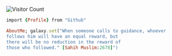 ![Visitor Count](https://profile-counter.glitch.me/eraggoshih/count.svg)
```ruby
import {Profile} from "Github"

AboutMe; galaxy.set("When someone calls to guidance, whoever
follows him will have an equal reward, but
there will be no reduction in the reward of
those who followed." [Sahih Muslim:2678]")
```


